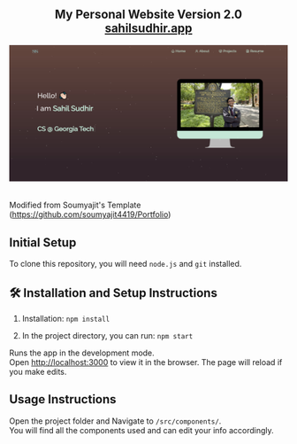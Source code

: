 <h2 align="center">
  My Personal Website Version 2.0<br/>
  <a href="https://my.sahilsudhir.app/" target="_blank">sahilsudhir.app</a>
</h2>
<div align="center">
  <img alt="Demo" src="./Images/readme-sample-pic.png" />
</div>

<br/>

Modified from Soumyajit's Template (https://github.com/soumyajit4419/Portfolio)

## Initial Setup

To clone this repository, you will need `node.js` and `git` installed.

## 🛠 Installation and Setup Instructions

1. Installation: `npm install`

2. In the project directory, you can run: `npm start`

Runs the app in the development mode.\
Open [http://localhost:3000](http://localhost:3000) to view it in the browser.
The page will reload if you make edits.

## Usage Instructions

Open the project folder and Navigate to `/src/components/`. <br/>
You will find all the components used and can edit your info accordingly.

